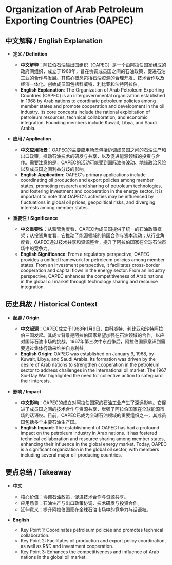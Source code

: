 # Organization of Arab Petroleum Exporting Countries (OAPEC)

## 中文解释 / English Explanation

* **定义 / Definition**  
  - **中文解释**：阿拉伯石油输出国组织（OAPEC）是一个由阿拉伯国家组成的政府间组织，成立于1968年，旨在协调成员国之间的石油政策，促进石油工业的合作与发展。其核心概念包括石油资源的合理开发、技术合作以及经济一体化。创始成员国包括科威特、利比亚和沙特阿拉伯。  
  - **English Explanation**: The Organization of Arab Petroleum Exporting Countries (OAPEC) is an intergovernmental organization established in 1968 by Arab nations to coordinate petroleum policies among member states and promote cooperation and development in the oil industry. Its core concepts include the rational exploitation of petroleum resources, technical collaboration, and economic integration. Founding members include Kuwait, Libya, and Saudi Arabia.

* **应用 / Application**  
  - **中文应用场景**：OAPEC的主要应用场景包括协调成员国之间的石油生产和出口政策，推动石油技术的研发与共享，以及促进能源领域的投资与合作。需要注意的是，OAPEC的活动可能受到国际油价波动、地缘政治风险以及成员国之间利益分歧的影响。  
  - **English Application**: OAPEC's primary applications include coordinating oil production and export policies among member states, promoting research and sharing of petroleum technologies, and fostering investment and cooperation in the energy sector. It is important to note that OAPEC's activities may be influenced by fluctuations in global oil prices, geopolitical risks, and diverging interests among member states.

* **重要性 / Significance**  
  - **中文重要性**：从监管角度看，OAPEC为成员国提供了统一的石油政策框架；从投资角度看，它推动了能源领域的跨国合作与资本流动；从行业角度看，OAPEC通过技术共享和资源整合，提升了阿拉伯国家在全球石油市场中的竞争力。  
  - **English Significance**: From a regulatory perspective, OAPEC provides a unified framework for petroleum policies among member states. From an investment perspective, it facilitates cross-border cooperation and capital flows in the energy sector. From an industry perspective, OAPEC enhances the competitiveness of Arab nations in the global oil market through technology sharing and resource integration.

## 历史典故 / Historical Context

* **起源 / Origin**  
  - **中文起源**：OAPEC成立于1968年1月9日，由科威特、利比亚和沙特阿拉伯三国发起。其成立背景是阿拉伯国家希望加强在石油领域的合作，以应对国际石油市场的挑战。1967年第三次中东战争后，阿拉伯国家意识到需要通过集体行动来维护自身利益。  
  - **English Origin**: OAPEC was established on January 9, 1968, by Kuwait, Libya, and Saudi Arabia. Its formation was driven by the desire of Arab nations to strengthen cooperation in the petroleum sector to address challenges in the international oil market. The 1967 Six-Day War highlighted the need for collective action to safeguard their interests.

* **影响 / Impact**  
  - **中文影响**：OAPEC的成立对阿拉伯国家的石油工业产生了深远影响。它促进了成员国之间的技术合作与资源共享，增强了阿拉伯国家在全球能源市场的话语权。目前，OAPEC已成为全球石油领域的重要组织之一，其成员国包括多个主要石油生产国。  
  - **English Impact**: The establishment of OAPEC has had a profound impact on the petroleum industry in Arab nations. It has fostered technical collaboration and resource sharing among member states, enhancing their influence in the global energy market. Today, OAPEC is a significant organization in the global oil sector, with members including several major oil-producing countries.

## 要点总结 / Takeaway

* **中文**  
  - 核心价值：协调石油政策，促进技术合作与资源共享。  
  - 应用场景：石油生产与出口政策协调、技术研发与投资合作。  
  - 延伸意义：提升阿拉伯国家在全球石油市场中的竞争力与话语权。  

* **English**  
  - Key Point 1: Coordinates petroleum policies and promotes technical collaboration.  
  - Key Point 2: Facilitates oil production and export policy coordination, as well as R&D and investment cooperation.  
  - Key Point 3: Enhances the competitiveness and influence of Arab nations in the global oil market.